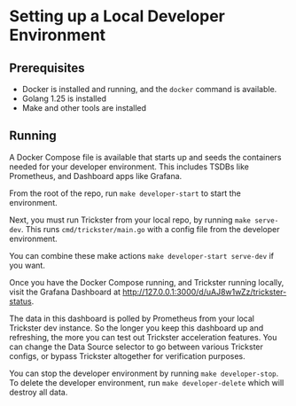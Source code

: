 # Setting up a Local Developer Environment

## Prerequisites

* Docker is installed and running, and the `docker` command is available.
* Golang 1.25 is installed
* Make and other tools are installed

## Running

A Docker Compose file is available that starts up and seeds the containers needed
for your developer environment. This includes TSDBs like Prometheus, and Dashboard
apps like Grafana.

From the root of the repo, run `make developer-start` to start the environment.

Next, you must run Trickster from your local repo, by running `make serve-dev`.
This runs `cmd/trickster/main.go` with a config file from the developer environment.

You can combine these make actions `make developer-start serve-dev` if you want.

Once you have the Docker Compose running, and Trickster running locally, visit
the Grafana Dashboard at <http://127.0.0.1:3000/d/uAJ8w1wZz/trickster-status>.

The data in this dashboard is polled by Prometheus from your local Trickster
dev instance. So the longer you keep this dashboard up and refreshing, the more
you can test out Trickster acceleration features. You can change the Data Source
selector to go between various Trickster configs, or bypass Trickster altogether
for verification purposes.

You can stop the developer environment by running `make developer-stop`. To
delete the developer environment, run `make developer-delete` which will destroy
all data.
